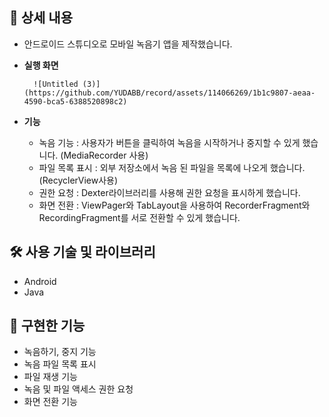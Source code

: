 ## 📖 상세 내용

- 안드로이드 스튜디오로 모바일 녹음기 앱을 제작했습니다.
- **실행 화면**

        ![Untitled (3)](https://github.com/YUDABB/record/assets/114066269/1b1c9807-aeaa-4590-bca5-6388520898c2)
        

- **기능**
    - 녹음 기능 : 사용자가 버튼을 클릭하여 녹음을 시작하거나 중지할 수 있게 했습니다. (MediaRecorder 사용)
    - 파일 목록 표시 : 외부 저장소에서 녹음 된 파일을 목록에 나오게 했습니다. (RecyclerView사용)
    - 권한 요청 : Dexter라이브러리를 사용해 권한 요청을 표시하게 했습니다.
    - 화면 전환 :  ViewPager와 TabLayout을 사용하여 RecorderFragment와 RecordingFragment를 서로 전환할 수 있게 했습니다.
    

## 🛠️ 사용 기술 및 라이브러리

- Android
- Java

## 📱 구현한 기능

- 녹음하기, 중지 기능
- 녹음 파일 목록 표시
- 파일 재생 기능
- 녹음 및 파일 액세스 권한 요청
- 화면 전환 기능
